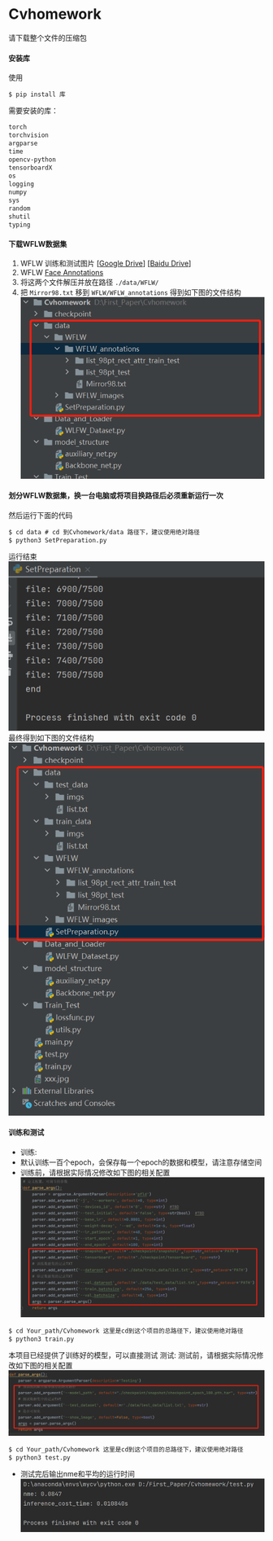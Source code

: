 # Cvhomework
请下载整个文件的压缩包

#### 安装库
使用
~~~shell
$ pip install 库
~~~
需要安装的库：
~~~shell
torch
torchvision
argparse
time
opencv-python
tensorboardX 
os
logging
numpy
sys
random
shutil
typing
~~~

#### 下载WFLW数据集

1. WFLW 训练和测试图片 [[Google Drive](https://drive.google.com/file/d/1hzBd48JIdWTJSsATBEB_eFVvPL1bx6UC/view?usp=sharing)] [[Baidu Drive](https://pan.baidu.com/s/1paoOpusuyafHY154lqXYrA)]
2. WFLW  [Face Annotations](https://wywu.github.io/projects/LAB/support/WFLW_annotations.tar.gz)
3. 将这两个文件解压并放在路径 `./data/WFLW/`
4. 把 `Mirror98.txt` 移到 `WFLW/WFLW_annotations`
得到如下图的文件结构
![](1.png)

#### 划分WFLW数据集，换一台电脑或将项目换路径后必须重新运行一次
然后运行下面的代码
~~~shell
$ cd data # cd 到Cvhomework/data 路径下，建议使用绝对路径
$ python3 SetPreparation.py
~~~
运行结束
![](1_2.png)
最终得到如下图的文件结构
![](2.png)
#### 训练和测试

- 训练:
- 默认训练一百个epoch，会保存每一个epoch的数据和模型，请注意存储空间
- 训练前，请根据实际情况修改如下图的相关配置
![](3.png)
~~~shell
$ cd Your_path/Cvhomework 这里是cd到这个项目的总路径下，建议使用绝对路径
$ python3 train.py
~~~
本项目已经提供了训练好的模型，可以直接测试
测试:
测试前，请根据实际情况修改如下图的相关配置
![](4.png)
~~~shell
$ cd Your_path/Cvhomework 这里是cd到这个项目的总路径下，建议使用绝对路径
$ python3 test.py
~~~

- 测试完后输出nme和平均的运行时间
![](5.png)
